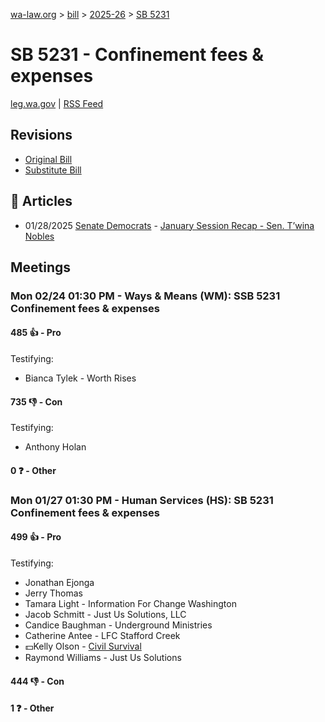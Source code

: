 [wa-law.org](/) > [bill](/bill/) > [2025-26](/bill/2025-26/) > [SB 5231](/bill/2025-26/sb/5231/)

# SB 5231 - Confinement fees & expenses
[leg.wa.gov](https://app.leg.wa.gov/billsummary?BillNumber=5231&Year=2025&Initiative=false) | [RSS Feed](./rss.xml)

## Revisions
* [Original Bill](1/)
* [Substitute Bill](S/)

## 📰 Articles
* 01/28/2025 [Senate Democrats](/org/senate_democrats/) - [January Session Recap - Sen. T’wina Nobles](https://senatedemocrats.wa.gov/nobles/2025/01/28/january-session-recap-2/#:~:text=SB%205321)

## Meetings
### Mon 02/24 01:30 PM - Ways & Means (WM): SSB 5231 Confinement fees & expenses
#### 485 👍 - Pro
Testifying:
* Bianca Tylek - Worth Rises

#### 735 👎 - Con
Testifying:
* Anthony Holan

#### 0 ❓ - Other

### Mon 01/27 01:30 PM - Human Services (HS): SB 5231 Confinement fees & expenses
#### 499 👍 - Pro
Testifying:
* Jonathan Ejonga
* Jerry Thomas
* Tamara Light - Information For Change Washington
* Jacob Schmitt - Just Us Solutions, LLC
* Candice Baughman - Underground Ministries
* Catherine Antee - LFC  Stafford Creek
* 💵Kelly Olson - [Civil Survival](/org/civil_survival/)
* Raymond Williams - Just Us Solutions

#### 444 👎 - Con

#### 1 ❓ - Other
